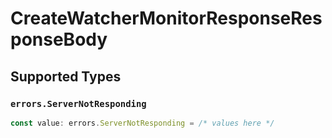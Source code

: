 # CreateWatcherMonitorResponseResponseBody


## Supported Types

### `errors.ServerNotResponding`

```typescript
const value: errors.ServerNotResponding = /* values here */
```

